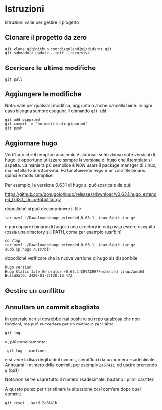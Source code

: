# Istruzioni

Istruzioni varie per gestire il progetto

## Clonare il progetto da zero

```
git clone git@github.com:diegolandini/diderot.git
git submodule update --init --recursive
```

## Scaricare le ultime modifiche

```
git pull
```

## Aggiungere le modifiche

Nota: vale per qualsiasi modifica, aggiunta o anche cancellazione: in ogni caso bisogna sempre eseguire il comando ```git add```

```
git add pippo.md
git commit -m "ho modificato pippo.md"
git push
```

## Aggiornare hugo

Verificato che il template academic é piuttosto schizzinoso sulle versioni di hugo, é opportuno utilizzare sempre la versione di hugo che il template si aspetta. La maniera piú semplice é *NON* usare il package manager di Linux, ma installarlo direttamente. Fortunatamente hugo é un solo file binario, quindi é molto semplice.

Per esempio, la versione 0.63.1 di hugo si puó scaricare da qui:

https://github.com/gohugoio/hugo/releases/download/v0.63.1/hugo_extended_0.63.1_Linux-64bit.tar.gz

dopodiché si puó decomprimere il file

```
tar xzvf ~/Downloads/hugo_extended_0.63.1_Linux-64bit.tar.gz
```

e poi copiare i binario di hugo in una directory in cui possa essere eseguito (ossia una directory sul PATH, come per esempio /usr/bin)

```
cd /tmp
tar xzvf ~/Downloads/hugo_extended_0.63.1_Linux-64bit.tar.gz
sudo cp hugo /usr/bin
```

dopodiché verificare che la nuova versione di hugo sia disponibile

```
hugo version
Hugo Static Site Generator v0.63.1-CE9ACEB7/extended linux/amd64 BuildDate: 2020-01-23T20:15:47Z
```

## Gestire un conflitto

## Annullare un commit sbagliato

In generale non si dovrebbe mai pushare su repo qualcosa che non funzioni, ma puó succedere per un motivo o per l'altro.

```git log```

o, piú concisamente:

``` git log --oneliner```

e si vede la lista degli ultimi commit, identificati da un numero esadecimale.
Annotarsi il numero della commit, per esempio ```2a6741b```, ed uscire premendo ```q``` (quit)

Nota:non serve usare tutto il numero esadecimale, bastano i primi caratteri

A questo punto per ripristinare la situazione cosí com'era dopo quel commit:

```git reset --hard 2a6741b```




